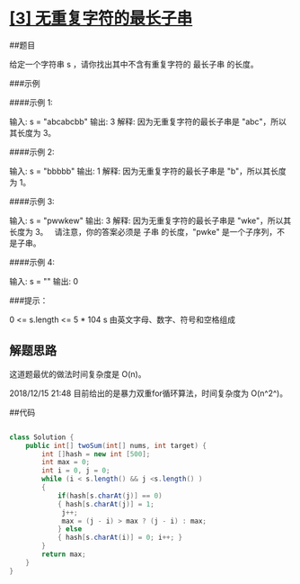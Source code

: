 # [[3] 无重复字符的最长子串](https://leetcode-cn.com/problems/longest-substring-without-repeating-characters/)

##题目

给定一个字符串 s ，请你找出其中不含有重复字符的 最长子串 的长度。

###示例

####示例 1:

输入: s = "abcabcbb"
输出: 3 
解释: 因为无重复字符的最长子串是 "abc"，所以其长度为 3。

####示例 2:

输入: s = "bbbbb"
输出: 1
解释: 因为无重复字符的最长子串是 "b"，所以其长度为 1。

####示例 3:

输入: s = "pwwkew"
输出: 3
解释: 因为无重复字符的最长子串是 "wke"，所以其长度为 3。
     请注意，你的答案必须是 子串 的长度，"pwke" 是一个子序列，不是子串。

####示例 4:

输入: s = ""
输出: 0



###提示：

0 <= s.length <= 5 * 104
s 由英文字母、数字、符号和空格组成

## 解题思路

这道题最优的做法时间复杂度是 O(n)。

2018/12/15 21:48
目前给出的是暴力双重for循环算法，时间复杂度为 O(n^2^)。

##代码

```java

class Solution {
    public int[] twoSum(int[] nums, int target) {
        int []hash = new int [500]; 
        int max = 0; 
        int i = 0, j = 0; 
        while (i < s.length() && j <s.length() ) 
        { 
            if(hash[s.charAt(j)] == 0) 
            { hash[s.charAt(j)] = 1; 
             j++; 
             max = (j - i) > max ? (j - i) : max; 
            } else 
            { hash[s.charAt(i)] = 0; i++; } 
        }
        return max; 
    }
}
```

